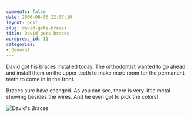 ```yaml
---
comments: false
date: 2006-06-06 22:07:16
layout: post
slug: david-gets-braces
title: David gets braces
wordpress_id: 11
categories:
- General
---
```


David got his braces installed today.  The orthodontist wanted to go ahead and install them on the upper teeth to make more room for the permanent teeth to come in in the front.

Braces sure have changed. As you can see, there is very little metal showing besides the wires. And he even got to pick the colors!

![David's Braces](/news/images/david_braces_small.jpg)
